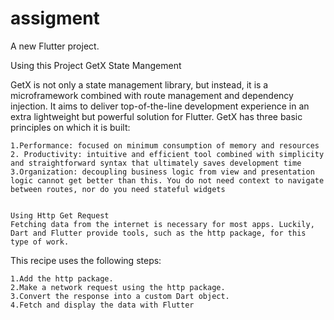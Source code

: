# assigment

A new Flutter project.

Using this Project GetX State Mangement

GetX is not only a state management library, but instead, it is a microframework combined with route management and dependency injection. It aims to deliver top-of-the-line development experience in an extra lightweight but powerful solution for Flutter. GetX has three basic principles on which it is built:

    1.Performance: focused on minimum consumption of memory and resources
    2. Productivity: intuitive and efficient tool combined with simplicity and straightforward syntax that ultimately saves development time
    3.Organization: decoupling business logic from view and presentation logic cannot get better than this. You do not need context to navigate between routes, nor do you need stateful widgets
    
    
    Using Http Get Request
    Fetching data from the internet is necessary for most apps. Luckily, Dart and Flutter provide tools, such as the http package, for this type of work.

This recipe uses the following steps:

    1.Add the http package.
    2.Make a network request using the http package.
    3.Convert the response into a custom Dart object.
    4.Fetch and display the data with Flutter

